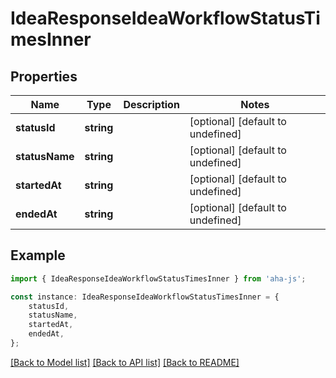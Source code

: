 # IdeaResponseIdeaWorkflowStatusTimesInner


## Properties

Name | Type | Description | Notes
------------ | ------------- | ------------- | -------------
**statusId** | **string** |  | [optional] [default to undefined]
**statusName** | **string** |  | [optional] [default to undefined]
**startedAt** | **string** |  | [optional] [default to undefined]
**endedAt** | **string** |  | [optional] [default to undefined]

## Example

```typescript
import { IdeaResponseIdeaWorkflowStatusTimesInner } from 'aha-js';

const instance: IdeaResponseIdeaWorkflowStatusTimesInner = {
    statusId,
    statusName,
    startedAt,
    endedAt,
};
```

[[Back to Model list]](../README.md#documentation-for-models) [[Back to API list]](../README.md#documentation-for-api-endpoints) [[Back to README]](../README.md)
